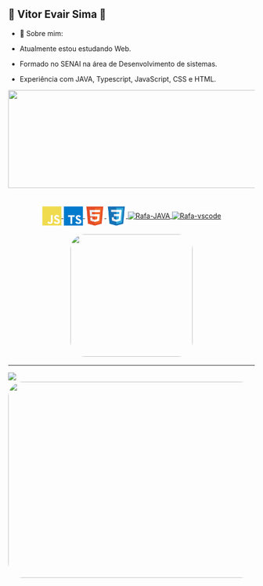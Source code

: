 ## 🌠 Vitor Evair Sima 🌠

 - 💬 Sobre mim:
   
 - Atualmente estou estudando Web.
 - Formado no SENAI na área de Desenvolvimento de sistemas.
 - Experiência com JAVA, Typescript, JavaScript, CSS e HTML.

<!-- Porcentagem das linguagens usadas -->
 <div align="center">
   <a href="https://github.com/xiTTz2">
  <img height="200em" width="4000em" src="https://github-readme-stats.vercel.app/api/top-langs/?username=xiTTz2&layout=compact&langs_count=7&theme=dark"/>
</div>

 <br>
<div style="display: inline_block" align="center"><br>
  <!--Linguagens usadas -->
  <img align="center" alt="Rafa-Js" height="40" width="40" src="https://raw.githubusercontent.com/devicons/devicon/master/icons/javascript/javascript-plain.svg">
  
  <img align="center" alt="Rafa-Ts" height="40" width="40" src="https://raw.githubusercontent.com/devicons/devicon/master/icons/typescript/typescript-plain.svg">
  
  <img align="center" alt="Rafa-HTML" height="40" width="40" src="https://raw.githubusercontent.com/devicons/devicon/master/icons/html5/html5-original.svg">
  
  <img align="center" alt="Rafa-CSS" height="40" width="40" src="https://raw.githubusercontent.com/devicons/devicon/master/icons/css3/css3-original.svg">
  
  <img align="center" alt="Rafa-JAVA" height="40" width="40" src="https://cdn.jsdelivr.net/gh/devicons/devicon/icons/java/java-plain.svg">

  <img align="center" alt="Rafa-vscode" height="40" width="40" src="https://cdn.jsdelivr.net/gh/devicons/devicon/icons/vscode/vscode-original.svg" />
 
  </div>
 <!--Kylo Ren GIF -->
 <br>
 <div  width="1000" align="center">

  <img style="border-radius:30px" src="https://user-images.githubusercontent.com/62162703/157573403-9e94afd3-d229-4315-86e9-d88de747ede1.gif"  width="250" height="250"/>

 </div>
 
<hr></hr>


<div>
  <!--Redes sociais instagram e steam -->
  <a href="https://instagram.com/vitor.evair" style="background-color='black;'" target="_black"><img src="https://img.shields.io/badge/-Instagram-%23E4405F?style=for-the-badge&logo=instagram&logoColor=white" target="_blank"></a>
 
  
  <!-- GIF espaço -->
   <img style="border-radius:30px;" src="https://user-images.githubusercontent.com/62162703/157698437-80770c2f-4546-4e00-957a-4fb23a472713.gif" width="1000" height="400"/>
  
  
</div>


